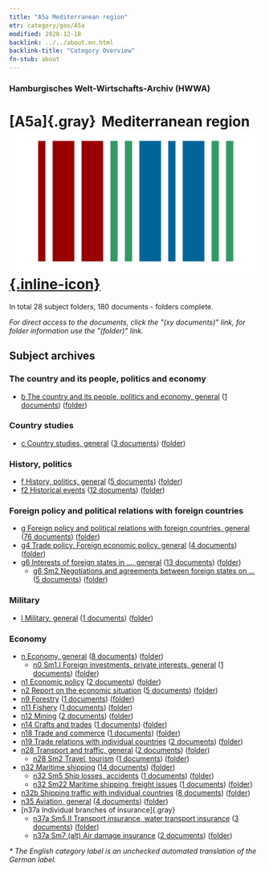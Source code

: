 ```yaml
---
title: "A5a Mediterranean region"
etr: category/geo/A5a
modified: 2020-12-18
backlink: ../../about.en.html
backlink-title: "Category Overview"
fn-stub: about
---
```


### Hamburgisches Welt-Wirtschafts-Archiv (HWWA)
# [A5a]{.gray}&#8201; Mediterranean region&#160; [![Wikidata item](/images/Wikidata-logo.svg){.inline-icon}](http://www.wikidata.org/entity/Q72499)





In total 28 subject folders, 180 documents - folders complete.

_For direct access to the documents, click the "(xy documents)" link, for folder information use the "(folder)" link._

## Subject archives



### The country and its people, politics and economy

- [b The country and its people, politics and economy, general](../../../subject/about.en.html#b) (<a href="https://dfg-viewer.de/show/?tx_dlf[id]=https://pm20.zbw.eu/mets/sh/1408xx/140899/1441xx/144196/public.mets.en.xml" target="_blank">1 documents</a>) ([folder](http://purl.org/pressemappe20/folder/sh/140899,144196))

### Country studies

- [c Country studies, general](../../../subject/about.en.html#c) (<a href="https://dfg-viewer.de/show/?tx_dlf[id]=https://pm20.zbw.eu/mets/sh/1408xx/140899/1441xx/144199/public.mets.en.xml" target="_blank">3 documents</a>) ([folder](http://purl.org/pressemappe20/folder/sh/140899,144199))

### History, politics

- [f History, politics, general](../../../subject/about.en.html#f) (<a href="https://dfg-viewer.de/show/?tx_dlf[id]=https://pm20.zbw.eu/mets/sh/1408xx/140899/1442xx/144282/public.mets.en.xml" target="_blank">5 documents</a>) ([folder](http://purl.org/pressemappe20/folder/sh/140899,144282))
- [f2 Historical events](../../../subject/about.en.html#f2) (<a href="https://dfg-viewer.de/show/?tx_dlf[id]=https://pm20.zbw.eu/mets/sh/1408xx/140899/1442xx/144286/public.mets.en.xml" target="_blank">12 documents</a>) ([folder](http://purl.org/pressemappe20/folder/sh/140899,144286))

### Foreign policy and political relations with foreign countries

- [g Foreign policy and political relations with foreign countries, general](../../../subject/about.en.html#g) (<a href="https://dfg-viewer.de/show/?tx_dlf[id]=https://pm20.zbw.eu/mets/sh/1408xx/140899/1444xx/144451/public.mets.en.xml" target="_blank">76 documents</a>) ([folder](http://purl.org/pressemappe20/folder/sh/140899,144451))
- [g4 Trade policy, Foreign economic policy, general](../../../subject/about.en.html#g4) (<a href="https://dfg-viewer.de/show/?tx_dlf[id]=https://pm20.zbw.eu/mets/sh/1408xx/140899/1444xx/144470/public.mets.en.xml" target="_blank">4 documents</a>) ([folder](http://purl.org/pressemappe20/folder/sh/140899,144470))
- [g6 Interests of foreign states in ..., general](../../../subject/about.en.html#g6) (<a href="https://dfg-viewer.de/show/?tx_dlf[id]=https://pm20.zbw.eu/mets/sh/1408xx/140899/1445xx/144565/public.mets.en.xml" target="_blank">13 documents</a>) ([folder](http://purl.org/pressemappe20/folder/sh/140899,144565))
  - [g6 Sm2 Negotiations and agreements between foreign states on ...](../../../subject/about.en.html#g6_Sm2) (<a href="https://dfg-viewer.de/show/?tx_dlf[id]=https://pm20.zbw.eu/mets/sh/1408xx/140899/1445xx/144567/public.mets.en.xml" target="_blank">5 documents</a>) ([folder](http://purl.org/pressemappe20/folder/sh/140899,144567))

### Military

- [l Military, general](../../../subject/about.en.html#l) (<a href="https://dfg-viewer.de/show/?tx_dlf[id]=https://pm20.zbw.eu/mets/sh/1408xx/140899/1447xx/144762/public.mets.en.xml" target="_blank">1 documents</a>) ([folder](http://purl.org/pressemappe20/folder/sh/140899,144762))

### Economy

- [n Economy, general](../../../subject/about.en.html#n) (<a href="https://dfg-viewer.de/show/?tx_dlf[id]=https://pm20.zbw.eu/mets/sh/1408xx/140899/1449xx/144930/public.mets.en.xml" target="_blank">8 documents</a>) ([folder](http://purl.org/pressemappe20/folder/sh/140899,144930))
  - [n0 Sm1.I Foreign investments, private interests, general](../../../subject/about.en.html#n0_Sm1.I) (<a href="https://dfg-viewer.de/show/?tx_dlf[id]=https://pm20.zbw.eu/mets/sh/1408xx/140899/1457xx/145774/public.mets.en.xml" target="_blank">1 documents</a>) ([folder](http://purl.org/pressemappe20/folder/sh/140899,145774))
- [n1 Economic policy](../../../subject/about.en.html#n1) (<a href="https://dfg-viewer.de/show/?tx_dlf[id]=https://pm20.zbw.eu/mets/sh/1408xx/140899/1449xx/144931/public.mets.en.xml" target="_blank">2 documents</a>) ([folder](http://purl.org/pressemappe20/folder/sh/140899,144931))
- [n2 Report on the economic situation](../../../subject/about.en.html#n2) (<a href="https://dfg-viewer.de/show/?tx_dlf[id]=https://pm20.zbw.eu/mets/sh/1408xx/140899/1449xx/144972/public.mets.en.xml" target="_blank">5 documents</a>) ([folder](http://purl.org/pressemappe20/folder/sh/140899,144972))
- [n9 Forestry](../../../subject/about.en.html#n9) (<a href="https://dfg-viewer.de/show/?tx_dlf[id]=https://pm20.zbw.eu/mets/sh/1408xx/140899/1450xx/145074/public.mets.en.xml" target="_blank">1 documents</a>) ([folder](http://purl.org/pressemappe20/folder/sh/140899,145074))
- [n11 Fishery](../../../subject/about.en.html#n11) (<a href="https://dfg-viewer.de/show/?tx_dlf[id]=https://pm20.zbw.eu/mets/sh/1408xx/140899/1450xx/145076/public.mets.en.xml" target="_blank">1 documents</a>) ([folder](http://purl.org/pressemappe20/folder/sh/140899,145076))
- [n12 Mining](../../../subject/about.en.html#n12) (<a href="https://dfg-viewer.de/show/?tx_dlf[id]=https://pm20.zbw.eu/mets/sh/1408xx/140899/1450xx/145083/public.mets.en.xml" target="_blank">2 documents</a>) ([folder](http://purl.org/pressemappe20/folder/sh/140899,145083))
- [n14 Crafts and trades](../../../subject/about.en.html#n14) (<a href="https://dfg-viewer.de/show/?tx_dlf[id]=https://pm20.zbw.eu/mets/sh/1408xx/140899/1451xx/145135/public.mets.en.xml" target="_blank">1 documents</a>) ([folder](http://purl.org/pressemappe20/folder/sh/140899,145135))
- [n18 Trade and commerce](../../../subject/about.en.html#n18) (<a href="https://dfg-viewer.de/show/?tx_dlf[id]=https://pm20.zbw.eu/mets/sh/1408xx/140899/1452xx/145262/public.mets.en.xml" target="_blank">1 documents</a>) ([folder](http://purl.org/pressemappe20/folder/sh/140899,145262))
- [n19 Trade relations with individual countries](../../../subject/about.en.html#n19) (<a href="https://dfg-viewer.de/show/?tx_dlf[id]=https://pm20.zbw.eu/mets/sh/1408xx/140899/1452xx/145289/public.mets.en.xml" target="_blank">2 documents</a>) ([folder](http://purl.org/pressemappe20/folder/sh/140899,145289))
- [n28 Transport and traffic, general](../../../subject/about.en.html#n28) (<a href="https://dfg-viewer.de/show/?tx_dlf[id]=https://pm20.zbw.eu/mets/sh/1408xx/140899/1455xx/145509/public.mets.en.xml" target="_blank">2 documents</a>) ([folder](http://purl.org/pressemappe20/folder/sh/140899,145509))
  - [n28 Sm2 Travel, tourism](../../../subject/about.en.html#n28_Sm2) (<a href="https://dfg-viewer.de/show/?tx_dlf[id]=https://pm20.zbw.eu/mets/sh/1408xx/140899/1616xx/161625/public.mets.en.xml" target="_blank">1 documents</a>) ([folder](http://purl.org/pressemappe20/folder/sh/140899,161625))
- [n32 Maritime shipping](../../../subject/about.en.html#n32) (<a href="https://dfg-viewer.de/show/?tx_dlf[id]=https://pm20.zbw.eu/mets/sh/1408xx/140899/1455xx/145567/public.mets.en.xml" target="_blank">14 documents</a>) ([folder](http://purl.org/pressemappe20/folder/sh/140899,145567))
  - [n32 Sm5 Ship losses, accidents](../../../subject/about.en.html#n32_Sm5) (<a href="https://dfg-viewer.de/show/?tx_dlf[id]=https://pm20.zbw.eu/mets/sh/1408xx/140899/1455xx/145574/public.mets.en.xml" target="_blank">1 documents</a>) ([folder](http://purl.org/pressemappe20/folder/sh/140899,145574))
  - [n32 Sm22 Maritime shipping, freight issues](../../../subject/about.en.html#n32_Sm22) (<a href="https://dfg-viewer.de/show/?tx_dlf[id]=https://pm20.zbw.eu/mets/sh/1408xx/140899/1455xx/145595/public.mets.en.xml" target="_blank">1 documents</a>) ([folder](http://purl.org/pressemappe20/folder/sh/140899,145595))
- [n32b Shipping traffic with individual countries](../../../subject/about.en.html#n32b) (<a href="https://dfg-viewer.de/show/?tx_dlf[id]=https://pm20.zbw.eu/mets/sh/1408xx/140899/1456xx/145645/public.mets.en.xml" target="_blank">8 documents</a>) ([folder](http://purl.org/pressemappe20/folder/sh/140899,145645))
- [n35 Aviation, general](../../../subject/about.en.html#n35) (<a href="https://dfg-viewer.de/show/?tx_dlf[id]=https://pm20.zbw.eu/mets/sh/1408xx/140899/1456xx/145681/public.mets.en.xml" target="_blank">4 documents</a>) ([folder](http://purl.org/pressemappe20/folder/sh/140899,145681))
- [n37a Individual branches of insurance]{.gray}
  - [n37a Sm5.II Transport insurance, water transport insurance](../../../subject/about.en.html#n37a_Sm5.II) (<a href="https://dfg-viewer.de/show/?tx_dlf[id]=https://pm20.zbw.eu/mets/sh/1408xx/140899/1457xx/145738/public.mets.en.xml" target="_blank">3 documents</a>) ([folder](http://purl.org/pressemappe20/folder/sh/140899,145738))
  - [n37a Sm7 (alt) Air damage insurance](../../../subject/about.en.html#n37a_Sm7_(alt)) (<a href="https://dfg-viewer.de/show/?tx_dlf[id]=https://pm20.zbw.eu/mets/sh/1408xx/140899/1457xx/145742/public.mets.en.xml" target="_blank">2 documents</a>) ([folder](http://purl.org/pressemappe20/folder/sh/140899,145742))


_* The English category label is an unchecked automated translation of the German label._

